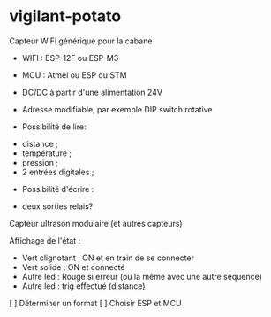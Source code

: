 # vigilant-potato
Capteur WiFi générique pour la cabane

* WIFI : ESP-12F ou ESP-M3
* MCU : Atmel ou ESP ou STM
* DC/DC à partir d'une alimentation 24V
* Adresse modifiable, par exemple DIP switch rotative

* Possibilité de lire: 
- distance ; 
- température ; 
- pression ;
- 2 entrées digitales ;

* Possibilité d'écrire :
- deux sorties relais?

Capteur ultrason modulaire (et autres capteurs)

Affichage de l'état : 
 - Vert clignotant : ON et en train de se connecter
 - Vert solide : ON et connecté
 - Autre led : Rouge si erreur (ou la même avec une autre séquence)
 - Autre led : trig effectué (distance)

[ ] Déterminer un format
[ ] Choisir ESP et MCU
